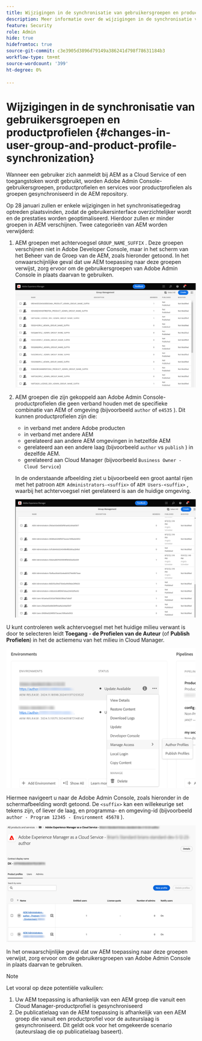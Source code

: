 ```yaml
---
title: Wijzigingen in de synchronisatie van gebruikersgroepen en productprofielen
description: Meer informatie over de wijzigingen in de synchronisatie van gebruikersgroepen en productprofielen die naar AEM as a Cloud Service komen
feature: Security
role: Admin
hide: true
hidefromtoc: true
source-git-commit: c3e3905d3896d79149a386241d798f78631184b3
workflow-type: tm+mt
source-wordcount: '399'
ht-degree: 0%

---
```



# Wijzigingen in de synchronisatie van gebruikersgroepen en productprofielen {#changes-in-user-group-and-product-profile-synchronization}

Wanneer een gebruiker zich aanmeldt bij AEM as a Cloud Service of een toegangstoken wordt gebruikt, worden Adobe Admin Console-gebruikersgroepen, productprofielen en services voor productprofielen als groepen gesynchroniseerd in de AEM repository.

Op 28 januari zullen er enkele wijzigingen in het synchronisatiegedrag optreden plaatsvinden, zodat de gebruikersinterface overzichtelijker wordt en de prestaties worden geoptimaliseerd. Hierdoor zullen er minder groepen in AEM verschijnen. Twee categorieën van AEM worden verwijderd:

1. AEM groepen met achtervoegsel `GROUP_NAME_SUFFIX` . Deze groepen verschijnen niet in Adobe Developer Console, maar in het scherm van het Beheer van de Groep van de AEM, zoals hieronder getoond. In het onwaarschijnlijke geval dat uw AEM toepassing naar deze groepen verwijst, zorg ervoor om de gebruikersgroepen van Adobe Admin Console in plaats daarvan te gebruiken.

   ![ Verwijderde groepen 1 ](/help/security/assets/removed-groups-1.png)

1. AEM groepen die zijn gekoppeld aan Adobe Admin Console-productprofielen die geen verband houden met de specifieke combinatie van AEM of omgeving (bijvoorbeeld `author` of `e4535` ). Dit kunnen productprofielen zijn die:

   * in verband met andere Adobe producten
   * in verband met andere AEM
   * gerelateerd aan andere AEM omgevingen in hetzelfde AEM
   * gerelateerd aan een andere laag (bijvoorbeeld `author` vs `publish` ) in dezelfde AEM.
   * gerelateerd aan Cloud Manager (bijvoorbeeld `Business Owner - Cloud Service`)

   In de onderstaande afbeelding ziet u bijvoorbeeld een groot aantal rijen met het patroon `AEM Administrators-<suffix>` of `AEM Users-<suffix>` , waarbij het achtervoegsel niet gerelateerd is aan de huidige omgeving.

   ![ Verwijderde groepen 2 ](/help/security/assets/removed-groups-2.png)

U kunt controleren welk achtervoegsel met het huidige milieu verwant is door te selecteren leidt **Toegang - de Profielen van de Auteur** (of **Publish Profielen**) in het de actiemenu van het milieu in Cloud Manager.

![ achtervoegsels van de Controle ](/help/security/assets/suffix-check.png)

Hiermee navigeert u naar de Adobe Admin Console, zoals hieronder in de schermafbeelding wordt getoond. De `<suffix>` kan een willekeurige set tekens zijn, of liever de laag, en programma- en omgeving-id (bijvoorbeeld `author - Program 12345 - Environment 45678` ).

![ Achtervoegsels in de Admin Console ](/help/security/assets/admin-console-profile-suffixes.png)

In het onwaarschijnlijke geval dat uw AEM toepassing naar deze groepen verwijst, zorg ervoor om de gebruikersgroepen van Adobe Admin Console in plaats daarvan te gebruiken.

>[!NOTE]
>
>Let vooral op deze potentiële valkuilen:
>
>1. Uw AEM toepassing is afhankelijk van een AEM groep die vanuit een Cloud Manager-productprofiel is gesynchroniseerd
>1. De publicatielaag van de AEM toepassing is afhankelijk van een AEM groep die vanuit een productprofiel voor de auteurslaag is gesynchroniseerd. Dit geldt ook voor het omgekeerde scenario (auteurslaag die op publicatielaag baseert).